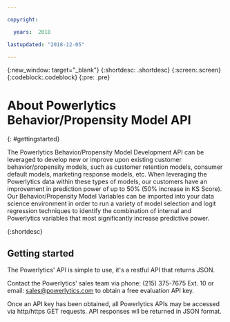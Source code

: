 ```yaml
---

copyright:

  years:  2018

lastupdated: "2018-12-05"

---
```



{:new_window: target="_blank"}
{:shortdesc: .shortdesc}
{:screen:.screen}
{:codeblock:.codeblock}
{:pre: .pre}

# About Powerlytics Behavior/Propensity Model API
{: #gettingstarted}

The Powerlytics Behavior/Propensity Model Development API can be leveraged to develop new or improve upon existing customer behavior/propensity models, such as customer retention models, consumer default models, marketing response models, etc.  When leveraging the Powerlytics data within these types of models, our customers have an improvement in prediction power of up to 50% (50% increase in KS Score).  Our Behavior/Propensity Model Variables can be imported into your data science environment in order to run a variety of model selection and logit regression techniques to identify the combination of internal and Powerlytics variables that most significantly increase predictive power.

{:shortdesc}

## Getting started

The Powerlytics' API is simple to use, it's a restful API that returns JSON.

Contact the Powerlytics' sales team via phone: (215) 375-7675 Ext. 10 or email: sales@powerlytics.com to obtain a free evaluation API key.

Once an API key has been obtained, all Powerlytics APIs may be accessed via http/https GET requests. API responses wll be returned in JSON format.

